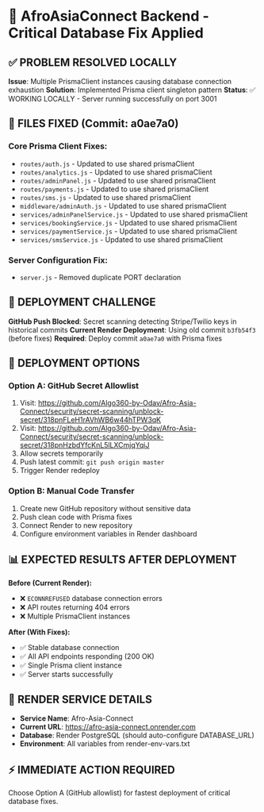 # 🚀 AfroAsiaConnect Backend - Critical Database Fix Applied

## ✅ PROBLEM RESOLVED LOCALLY

**Issue**: Multiple PrismaClient instances causing database connection exhaustion
**Solution**: Implemented Prisma client singleton pattern
**Status**: ✅ WORKING LOCALLY - Server running successfully on port 3001

## 🔧 FILES FIXED (Commit: a0ae7a0)

### Core Prisma Client Fixes:
- `routes/auth.js` - Updated to use shared prismaClient
- `routes/analytics.js` - Updated to use shared prismaClient  
- `routes/adminPanel.js` - Updated to use shared prismaClient
- `routes/payments.js` - Updated to use shared prismaClient
- `routes/sms.js` - Updated to use shared prismaClient
- `middleware/adminAuth.js` - Updated to use shared prismaClient
- `services/adminPanelService.js` - Updated to use shared prismaClient
- `services/bookingService.js` - Updated to use shared prismaClient
- `services/paymentService.js` - Updated to use shared prismaClient
- `services/smsService.js` - Updated to use shared prismaClient

### Server Configuration Fix:
- `server.js` - Removed duplicate PORT declaration

## 🎯 DEPLOYMENT CHALLENGE

**GitHub Push Blocked**: Secret scanning detecting Stripe/Twilio keys in historical commits
**Current Render Deployment**: Using old commit `b3fb54f3` (before fixes)
**Required**: Deploy commit `a0ae7a0` with Prisma fixes

## 🚀 DEPLOYMENT OPTIONS

### Option A: GitHub Secret Allowlist
1. Visit: https://github.com/Algo360-by-Odav/Afro-Asia-Connect/security/secret-scanning/unblock-secret/318pnFLeH1rAVhWB6w44hTPW3qK
2. Visit: https://github.com/Algo360-by-Odav/Afro-Asia-Connect/security/secret-scanning/unblock-secret/318pnHzbdYfcKnL5lLXCmjqYqiJ
3. Allow secrets temporarily
4. Push latest commit: `git push origin master`
5. Trigger Render redeploy

### Option B: Manual Code Transfer
1. Create new GitHub repository without sensitive data
2. Push clean code with Prisma fixes
3. Connect Render to new repository
4. Configure environment variables in Render dashboard

## 📊 EXPECTED RESULTS AFTER DEPLOYMENT

**Before (Current Render):**
- ❌ `ECONNREFUSED` database connection errors
- ❌ API routes returning 404 errors
- ❌ Multiple PrismaClient instances

**After (With Fixes):**
- ✅ Stable database connection
- ✅ All API endpoints responding (200 OK)
- ✅ Single Prisma client instance
- ✅ Server starts successfully

## 🔗 RENDER SERVICE DETAILS

- **Service Name**: Afro-Asia-Connect
- **Current URL**: https://afro-asia-connect.onrender.com
- **Database**: Render PostgreSQL (should auto-configure DATABASE_URL)
- **Environment**: All variables from render-env-vars.txt

## ⚡ IMMEDIATE ACTION REQUIRED

Choose Option A (GitHub allowlist) for fastest deployment of critical database fixes.
